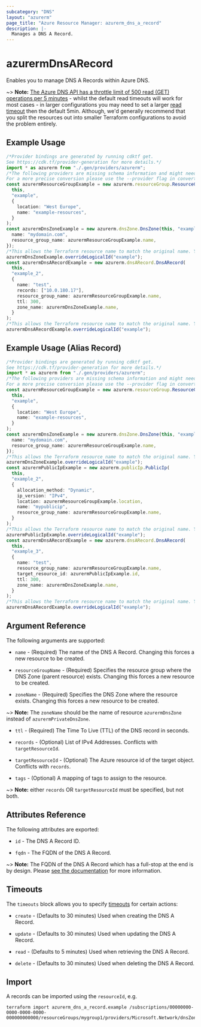 ```yaml
---
subcategory: "DNS"
layout: "azurerm"
page_title: "Azure Resource Manager: azurerm_dns_a_record"
description: |-
  Manages a DNS A Record.
---
```


# azurermDnsARecord

Enables you to manage DNS A Records within Azure DNS.

\~> **Note:** [The Azure DNS API has a throttle limit of 500 read (GET) operations per 5 minutes](https://docs.microsoft.com/azure/azure-resource-manager/management/request-limits-and-throttling#network-throttling) - whilst the default read timeouts will work for most cases - in larger configurations you may need to set a larger [read timeout](https://www.terraform.io/language/resources/syntax#operation-timeouts) then the default 5min. Although, we'd generally recommend that you split the resources out into smaller Terraform configurations to avoid the problem entirely.

## Example Usage

```typescript
/*Provider bindings are generated by running cdktf get.
See https://cdk.tf/provider-generation for more details.*/
import * as azurerm from "./.gen/providers/azurerm";
/*The following providers are missing schema information and might need manual adjustments to synthesize correctly: azurerm.
For a more precise conversion please use the --provider flag in convert.*/
const azurermResourceGroupExample = new azurerm.resourceGroup.ResourceGroup(
  this,
  "example",
  {
    location: "West Europe",
    name: "example-resources",
  }
);
const azurermDnsZoneExample = new azurerm.dnsZone.DnsZone(this, "example_1", {
  name: "mydomain.com",
  resource_group_name: azurermResourceGroupExample.name,
});
/*This allows the Terraform resource name to match the original name. You can remove the call if you don't need them to match.*/
azurermDnsZoneExample.overrideLogicalId("example");
const azurermDnsARecordExample = new azurerm.dnsARecord.DnsARecord(
  this,
  "example_2",
  {
    name: "test",
    records: ["10.0.180.17"],
    resource_group_name: azurermResourceGroupExample.name,
    ttl: 300,
    zone_name: azurermDnsZoneExample.name,
  }
);
/*This allows the Terraform resource name to match the original name. You can remove the call if you don't need them to match.*/
azurermDnsARecordExample.overrideLogicalId("example");

```

## Example Usage (Alias Record)

```typescript
/*Provider bindings are generated by running cdktf get.
See https://cdk.tf/provider-generation for more details.*/
import * as azurerm from "./.gen/providers/azurerm";
/*The following providers are missing schema information and might need manual adjustments to synthesize correctly: azurerm.
For a more precise conversion please use the --provider flag in convert.*/
const azurermResourceGroupExample = new azurerm.resourceGroup.ResourceGroup(
  this,
  "example",
  {
    location: "West Europe",
    name: "example-resources",
  }
);
const azurermDnsZoneExample = new azurerm.dnsZone.DnsZone(this, "example_1", {
  name: "mydomain.com",
  resource_group_name: azurermResourceGroupExample.name,
});
/*This allows the Terraform resource name to match the original name. You can remove the call if you don't need them to match.*/
azurermDnsZoneExample.overrideLogicalId("example");
const azurermPublicIpExample = new azurerm.publicIp.PublicIp(
  this,
  "example_2",
  {
    allocation_method: "Dynamic",
    ip_version: "IPv4",
    location: azurermResourceGroupExample.location,
    name: "mypublicip",
    resource_group_name: azurermResourceGroupExample.name,
  }
);
/*This allows the Terraform resource name to match the original name. You can remove the call if you don't need them to match.*/
azurermPublicIpExample.overrideLogicalId("example");
const azurermDnsARecordExample = new azurerm.dnsARecord.DnsARecord(
  this,
  "example_3",
  {
    name: "test",
    resource_group_name: azurermResourceGroupExample.name,
    target_resource_id: azurermPublicIpExample.id,
    ttl: 300,
    zone_name: azurermDnsZoneExample.name,
  }
);
/*This allows the Terraform resource name to match the original name. You can remove the call if you don't need them to match.*/
azurermDnsARecordExample.overrideLogicalId("example");

```

## Argument Reference

The following arguments are supported:

*   `name` - (Required) The name of the DNS A Record. Changing this forces a new resource to be created.

*   `resourceGroupName` - (Required) Specifies the resource group where the DNS Zone (parent resource) exists. Changing this forces a new resource to be created.

*   `zoneName` - (Required) Specifies the DNS Zone where the resource exists. Changing this forces a new resource to be created.

\~> **Note:** The `zoneName` should be the name of resource `azurermDnsZone` instead of `azurermPrivateDnsZone`.

*   `ttl` - (Required) The Time To Live (TTL) of the DNS record in seconds.

*   `records` - (Optional) List of IPv4 Addresses. Conflicts with `targetResourceId`.

*   `targetResourceId` - (Optional) The Azure resource id of the target object. Conflicts with `records`.

*   `tags` - (Optional) A mapping of tags to assign to the resource.

\~> **Note:** either `records` OR `targetResourceId` must be specified, but not both.

## Attributes Reference

The following attributes are exported:

*   `id` - The DNS A Record ID.

*   `fqdn` - The FQDN of the DNS A Record.

\~> **Note:** The FQDN of the DNS A Record which has a full-stop at the end is by design. Please [see the documentation](https://en.wikipedia.org/wiki/Fully_qualified_domain_name) for more information.

## Timeouts

The `timeouts` block allows you to specify [timeouts](https://www.terraform.io/language/resources/syntax#operation-timeouts) for certain actions:

*   `create` - (Defaults to 30 minutes) Used when creating the DNS A Record.

*   `update` - (Defaults to 30 minutes) Used when updating the DNS A Record.

*   `read` - (Defaults to 5 minutes) Used when retrieving the DNS A Record.

*   `delete` - (Defaults to 30 minutes) Used when deleting the DNS A Record.

## Import

A records can be imported using the `resourceId`, e.g.

```console
terraform import azurerm_dns_a_record.example /subscriptions/00000000-0000-0000-0000-000000000000/resourceGroups/mygroup1/providers/Microsoft.Network/dnsZones/zone1/A/myrecord1
```
